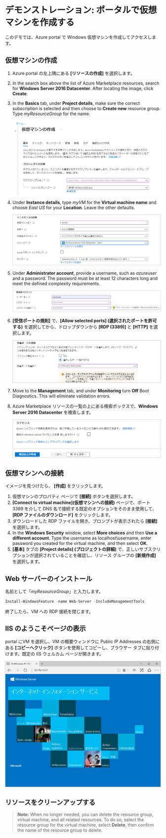 # <a name="demonstration-create-a-virtual-machine-in-the-portal"></a>デモンストレーション: ポータルで仮想マシンを作成する

このデモでは、Azure portal で Windows 仮想マシンを作成してアクセスします。

## <a name="create-the-virtual-machine"></a>仮想マシンの作成

1. Azure portal の左上隅にある **[リソースの作成]** を選択します。
2. In the search box above the list of Azure Marketplace resources, search for <bpt id="p1">**</bpt>Windows Server 2016 Datacenter<ept id="p1">**</ept>. After locating the image, click <bpt id="p1">**</bpt>Create<ept id="p1">**</ept>.
3. In the <bpt id="p1">**</bpt>Basics<ept id="p1">**</ept> tab, under <bpt id="p2">**</bpt>Project details<ept id="p2">**</ept>, make sure the correct subscription is selected and then choose to <bpt id="p3">**</bpt>Create new<ept id="p3">**</ept> resource group. Type <bpt id="p1">*</bpt>myResourceGroup<ept id="p1">*</ept> for the name.

    ![VM の新しいリソース グループを作成する](Images/AZ103_Demo_Creating_VMs1.png)

4. Under <bpt id="p1">**</bpt>Instance details<ept id="p1">**</ept>, type <bpt id="p2">*</bpt>myVM<ept id="p2">*</ept> for the <bpt id="p3">**</bpt>Virtual machine name<ept id="p3">**</ept> and choose <bpt id="p4">*</bpt>East US<ept id="p4">*</ept> for your <bpt id="p5">**</bpt>Location<ept id="p5">**</ept>. Leave the other defaults.

    ![[Instance details] (インスタンスの詳細) セクション](Images/AZ103_Demo_Creating_VMs2.png)

5. Under <bpt id="p1">**</bpt>Administrator account<ept id="p1">**</ept>, provide a username, such as <bpt id="p2">*</bpt>azureuser<ept id="p2">*</ept> and a password. The password must be at least 12 characters long and meet the defined complexity requirements.

    ![ユーザー名とパスワードを入力する](Images/AZ103_Demo_Creating_VMs3.png)

6. **[受信ポートの規則]** で、**[Allow selected ports] (選択されたポートを許可する)** を選択してから、ドロップダウンから **[RDP (3389)]** と **[HTTP]** を選択します。

    ![RDP と HTTP のポートを開く](Images/AZ103_Demo_Creating_VMs4.png)

7. Move to the <bpt id="p1">**</bpt>Management<ept id="p1">**</ept> tab, and under <bpt id="p2">**</bpt>Monitoring<ept id="p2">**</ept> turn <bpt id="p3">**</bpt>Off<ept id="p3">**</ept> Boot Diagnostics. This will eliminate validation errors. 
8. Azure Marketplace リソースの一覧の上にある検索ボックスで、**Windows Server 2016 Datacenter** を検索します。 

    ![[Review and create] (確認および作成)](Images/AZ103_Demo_Creating_VMs5.png)

## <a name="connect-to-the-virtual-machine"></a>仮想マシンへの接続

イメージを見つけたら、 **[作成]** をクリックします。

1. 仮想マシンのプロパティ ページで **[接続]** ボタンを選択します。
2. **[Connect to virtual machine]\(仮想マシンへの接続\)** ページで、ポート 3389 を介して DNS 名で接続する既定のオプションをそのまま使用して、**[RDP ファイルのダウンロード]** をクリックします。
3. ダウンロードした RDP ファイルを開き、プロンプトが表示されたら **[接続]** を選択します。
4. In the <bpt id="p1">**</bpt>Windows Security<ept id="p1">**</ept> window, select <bpt id="p2">**</bpt>More choices<ept id="p2">**</ept> and then <bpt id="p3">**</bpt>Use a different account<ept id="p3">**</ept>. Type the username as localhost\username, enter password you created for the virtual machine, and then select <bpt id="p1">**</bpt>OK<ept id="p1">**</ept>.
5. **[基本]** タブの **[Project details] (プロジェクトの詳細)** で、正しいサブスクリプションが選択されていることを確認し、リソース グループの **[新規作成]** を選択します。

## <a name="install-web-server"></a>Web サーバーのインストール

名前として「*myResourceGroup*」と入力します。

```PowerShell
Install-WindowsFeature -name Web-Server -IncludeManagementTools
```

終了したら、VM への RDP 接続を閉じます。

## <a name="view-the-iis-welcome-page"></a>IIS のようこそページの表示

portal にVM を選択し、VM の概要ウィンドウに Public IP Addresses の右側にある **[コピーへクリック]** ボタンを使用してコピーし、ブラウザー タブに貼り付けます。既定の IIS ウェルカム ページが開きます。

![IIS の既定のサイト](Images/AZ103_Demo_Creating_VMs6.png)

## <a name="clean-up-resources"></a>リソースをクリーンアップする

><bpt id="p1">**</bpt>Note:<ept id="p1">**</ept> When no longer needed, you can delete the resource group, virtual machine, and all related resources. To do so, select the resource group for the virtual machine, select <bpt id="p1">**</bpt>Delete<ept id="p1">**</ept>, then confirm the name of the resource group to delete.